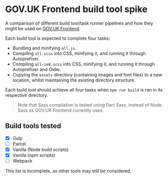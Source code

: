 # GOV.UK Frontend build tool spike

A comparison of different build tool/task runner pipelines and how they might be used on [GOV.UK Frontend](https://github.com/alphagov/govuk-frontend).

Each build tool is expected to complete four tasks:

- Bundling and minifying `all.js`.
- Compiling `all.scss` into CSS, minifying it, and running it through Autoprefixer.
- Compiling `all-ie8.scss` into CSS, minifying it, and running it through Autoprefixer and Oldie.
- Copying the `assets` directory (containing images and font files) to a new location, whilst maintaining the existing directory structure. 

Each build tool should achieve all four tasks when `npm run build` is ran in its respective directory.

> Note that Sass compilation is tested using Dart Sass, instead of Node Sass as GOV.UK Frontend currently uses.

## Build tools tested

- [x] Gulp
- [ ] Parcel
- [x] Vanilla (Node build scripts)
- [x] Vanilla (npm scripts)
- [ ] Webpack

This list is incomplete, as other tools may still be considered.